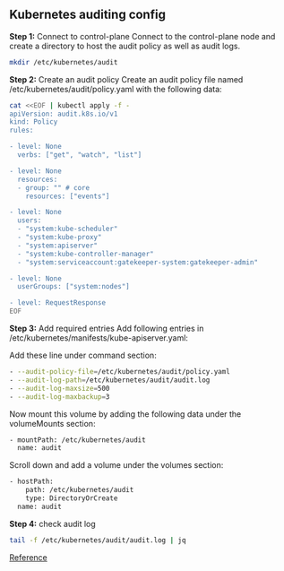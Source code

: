 ## Kubernetes auditing config

**Step 1:** Connect to control-plane
Connect to the control-plane node and create a directory to host the audit policy as well as audit logs.
```bash
mkdir /etc/kubernetes/audit
```

**Step 2:** Create an audit policy
Create an audit policy file named /etc/kubernetes/audit/policy.yaml with the following data:
```bash
cat <<EOF | kubectl apply -f -
apiVersion: audit.k8s.io/v1
kind: Policy
rules:

- level: None
  verbs: ["get", "watch", "list"]

- level: None
  resources:
  - group: "" # core
    resources: ["events"]

- level: None
  users:
  - "system:kube-scheduler"
  - "system:kube-proxy"
  - "system:apiserver"
  - "system:kube-controller-manager"
  - "system:serviceaccount:gatekeeper-system:gatekeeper-admin"

- level: None
  userGroups: ["system:nodes"]

- level: RequestResponse
EOF
```

**Step 3:** Add required entries
Add following entries in /etc/kubernetes/manifests/kube-apiserver.yaml:

Add these line under command section:
```bash
- --audit-policy-file=/etc/kubernetes/audit/policy.yaml
- --audit-log-path=/etc/kubernetes/audit/audit.log
- --audit-log-maxsize=500
- --audit-log-maxbackup=3
```

Now mount this volume by adding the following data under the volumeMounts section:
```bash
- mountPath: /etc/kubernetes/audit
  name: audit
```

Scroll down and add a volume under the volumes section:
```bash
- hostPath:
    path: /etc/kubernetes/audit
    type: DirectoryOrCreate
  name: audit
```

**Step 4:** check audit log
```bash
tail -f /etc/kubernetes/audit/audit.log | jq
```
[Reference](https://signoz.io/blog/kubernetes-audit-logs/)